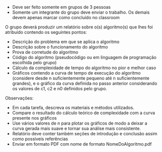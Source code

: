 - Deve ser feito somente em grupos de 3 pessoas
- Somente um integrante do grupo deve enviar o trabalho. Os demais devem apenas marcar como concluído no classroom

O grupo deverá produzir um relatório sobre o(s) algoritmo(s) que lhes foi atribuído contendo os seguintes pontos:
- Descrição do problema em que se aplica o algoritmo
- Descrição sobre o funcionamento do algoritmo
- Prova de corretude do algoritmo
- Código do algoritmo (pseudocódigo ou em linguagem de programação escolhida pelo grupo)
- Cálculo da complexidade de tempo do algoritmo no pior e melhor caso
- Gráficos contendo a curva de tempo de execução do algoritmo (considere desde n suficientemente pequeno até n suficientemente grandes), e o gráfico da curva definida no passo anterior considerando os valores de c1, c2 e n0 definidos pelo grupo.

Observações:
- Em cada tarefa, descreva os materiais e métodos utilizados.
- Compare o resultado do cálculo teórico de complexidade com a curva presente nos gráficos
- Use vários valores de n para plotar os gráficos de modo a deixar a curva gerada mais suave e tornar sua análise mais consistente.
- Relatório deve conter também seções de introdução e conclusão assim como possíveis referências
- Enviar em formato PDF com nome de formato NomeDoAlgoritmo.pdf
